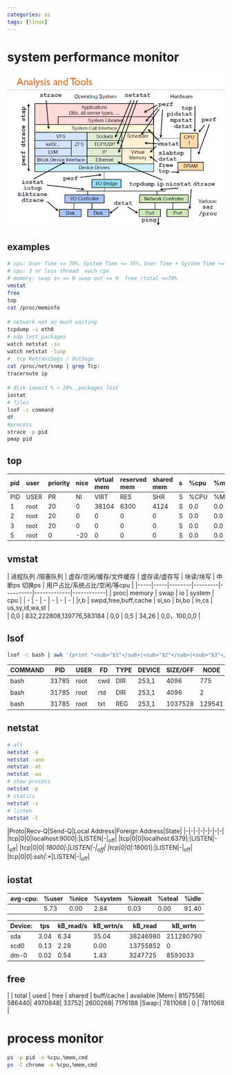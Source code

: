 ```yaml
---
categories: os
tags: [linux]    
---
```


# system performance monitor
![monitor_tools_linux](/assets/img/monitor_tools_linux.jpg)

## examples
```sh
# cpu: User Time <= 70%，System Time <= 35%，User Time + System Time <= 70%
# cpu: 3 or less thread  each cpu
# memory: swap in == 0 swap out == 0  free /total <=70%	 
vmstat 
free
top
cat /proc/meminfo

# network not so much waiting 
tcpdump -i eth0
# udp lost packages
watch netstat -su
watch netstat -lunp
#  tcp RetransSegs / OutSegs
cat /proc/net/snmp | grep Tcp:
traceroute ip 

# disk iowait % < 20% ,packages lost
iostat
# files
lsof -c command
df
#process
strace -p pid
pmap pid
```


## top
 
| pid  | user | priority | nice | virtual mem | reserved mem | shared mem | s | %cpu | %mem | total time | command |
| :- | :- | :- | :- | :- | :- | :- | :- | :- | :- | :- | :- |
| PID | USER | PR | NI | VIRT  | RES  | SHR  | S |  %CPU |%MEM |  TIME+   | COMMAND      | 
|  1  | root | 20 |  0 |  38104| 6300 |  4124| S |  0.0  | 0.0 |  1:30.51 | systemd      |                                                                                                                   
|  2  | root | 20 |  0 |      0|  0   |   0  | S |  0.0  | 0.0 |  0:00.44 | kthreadd     |                                                                                                                  
|  3  | root | 20 |  0 |      0|  0   |   0  | S |  0.0  | 0.0 |  0:14.70 | ksoftirqd/0  |                                                                                                               
|  5  | root |  0 |-20 |      0|  0   |   0  | S |  0.0  | 0.0 |  0:00.00 | kworker/0:0H |        

## vmstat

| 进程队列 /阻塞队列 | 虚存/空闲/缓存/文件缓存 | 虚存读/虚存写 | 块读/块写 | 中断ps 切换ps | 用户占比/系统占比/空闲/等cpu |
|-----|-----|--------|---------|----------|-------------|------------|
| proc| memory | swap | io | system | cpu |
| - | - | - | - | - | - |
|r,b | swpd,free,buff,cache | si,so |   bi,bo  | in,cs | us,sy,id,wa,st |        
| 0,0 | 832,222808,139776,583184 | 0,0 | 0,5 | 34,26 | 0,0，100,0,0 |

## lsof
```sh
lsof -c bash | awk '{print "<sub>"$1"</sub>|<sub>"$2"</sub>|<sub>"$3"</sub>|<sub>"$4"</sub>|<sub>"$5"</sub>|<sub>"$6"</sub>|<sub>"$7"</sub>|<sub>"$8"</sub>|<sub>"$9"</sub>"}'
```
COMMAND|PID|USER|FD|TYPE|DEVICE|SIZE/OFF|NODE|NAME|
-|-|-|-|-|-|-|-|-|
bash|31785|root|cwd|DIR|253,1|4096|775|<sub>/root</sub>|
bash|31785|root|rtd|DIR|253,1|4096|2|<sub>/</sub>|
bash|31785|root|txt|REG|253,1|1037528|129541|<sub>/bin/bash</sub>|

## netstat 
```sh
# all
netstat -a 
netstat -ano
netstat -at
netstat -au
# show process
netstat -p
# statics
netstat -s
# listen
netstat -l
```

|Proto|Recv-Q|Send-Q|Local Address|Foreign Address|State|
|-|-|-|-|-|-|-|-|
|tcp|0|0|localhost:9000|*:*|LISTEN|-|<sub>off</sub>|
|tcp|0|0|localhost:6379|*:*|LISTEN|-|<sub>off</sub>|
|tcp|0|0|*:18000|*:*|LISTEN|-|<sub>off</sub>|
|tcp|0|0|*:18001|*:*|LISTEN|-|<sub>off</sub>|
|tcp|0|0|*:ssh|*:*|LISTEN|-|<sub>off</sub>|

## iostat

|avg-cpu:|%user|%nice|%system|%iowait|%steal|%idle|
|-|-|-|-|-|-|-|
||5.73|0.00|2.84|0.03|0.00|91.40|

|Device:|tps|kB_read/s|kB_wrtn/s|kB_read|kB_wrtn|
|-|-|-|-|-|-|
|sda|3.04|6.34|35.04|38246980|211280790|
|scd0|0.13|2.28|0.00|13755852|0|
|dm-0|0.02|0.54|1.43|3247725|8593033|

## free

| |       total  |      used   |     free   |   shared | buff/cache  | available
|Mem:|        8157556|      586440|     4970848|       33752|     2600268|     7176188
|Swap:|      7811068 |          0 |    7811068 |

# process monitor
```sh
ps -p pid -o %cpu,%mem,cmd
ps -C chrome -o %cpu,%mem,cmd
```